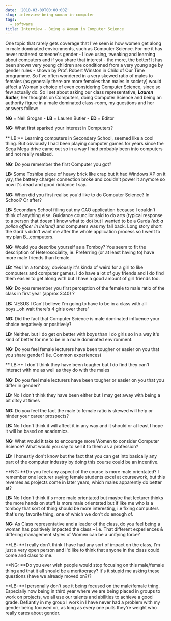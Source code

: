 ```yaml
---
date: '2010-03-09T00:00:00Z'
slug: interview-being-woman-in-computer
tags:
  - software
title: Interview - Being a Woman in Computer Science
---
```


One topic that rarely gets coverage that I've seen is how women get along in
male dominated environments, such as Computer Science. For me it has never
mattered someone's gender - I love using, tweaking and learning about computers
and if you share that interest - the more, the better! It has been shown very
young children are conditioned from a very young age by gender rules - shown by
Prof. Robert Winston in Child of Our Time programme. So I've often wondered in a
very skewed ratio of males to females (as generally there are more females than
males in society) would affect a Woman's choice of even considering Computer
Science, since so few actually do. So I set about asking our class
representative, **_Lauren Butler_**, her thoughts on Computers, doing Computer
Science and being an authority figure in a male dominated class-room, my
questions and her answers follow:

**NG** = Neil Grogan - **LB** = Lauren Butler - **ED** = Editor

**NG:** What first sparked your interest in Computers?

** LB:** Learning computers in Secondary School, seemed like a cool thing. But
obviously I had been playing computer games for years since the Sega Mega drive
came out so in a way I had probably been into computers and not really realized.

**NG:** Do you remember the first Computer you got?

**LB:** Some Toshiba piece of heavy brick like crap but it had Windows XP on it
yay, the battery charger connection broke and couldn't power it anymore so now
it's dead and good riddance I say.

**NG:** When did you first realise you'd like to do Computer Science? In School?
Or after?

**LB:** Secondary School filling out my CAO application because I couldn't think
of anything else. Guidance councilor said to do arts (typical response to a
person that doesn't know what to do) but I wanted to be a Garda _(ed: a police
officer in Ireland)_ and computers was my fall back. Long story short the Gard's
didn't want me after the whole application process so I went to my plan
B...computers.

**NG:** Would you describe yourself as a Tomboy? You seem to fit the description
of Heterosociality, ie. Preferring (or at least having to) have more male
friends than female.

**LB:** Yes I'm a tomboy, obviously it's kinda of weird for a girl to like
computers and computer games. I do have a lot of guy friends and I do find them
easier to get along with but I have a good amount of girl friends too.

**NG:** Do you remember you first perception of the female to male ratio of the
class in first year (approx 3:40) ?

**LB:** "JESUS I Can't believe I'm going to have to be in a class with all
boys...oh wait there's 4 girls over there"

**NG:** Did the fact that Computer Science is male dominated influence your
choice negatively or positively?

**LB:** Neither. but I do get on better with boys than I do girls so In a way
it's kind of better for me to be in a male dominated environment.

**NG:** Do you feel female lecturers have been tougher or easier on you that you
share gender? (ie. Common experiences)

** LB:** I don't think they have been tougher but I do find they can't interact
with me as well as they do with the males

**NG:** Do you feel male lecturers have been tougher or easier on you that you
differ in gender?

**LB:** No I don't think they have been either but I may get away with being a
bit ditsy at times

**NG:** Do you feel the fact the male to female ratio is skewed will help or
hinder your career prospects?

**LB:** No I don't think it will affect it in any way and it should or at least
I hope it will be based on academics.

**NG:** What would it take to encourage more Women to consider Computer Science?
What would you say to sell it to them as a profession?

**LB:** I honestly don't know but the fact that you can get into basically any
part of the computer industry by doing this course could be an incentive.

**NG: **Do you feel any aspect of the course is more male orientated? I remember
one lecturer saying female students excel at coursework, but this reverses as
projects come in later years, which males apparently do better at?

**LB:** No I don't think it's more male orientated but maybe that lecturer
thinks the more hands on stuff is more male orientated but if like me who is a
tomboy that sort of thing should be more interesting, i.e fixing computers
that's my favorite thing, one of which we don't do enough of.

**NG:** As Class representative and a leader of the class, do you feel being a
woman has positively impacted the class – i.e. That different experiences &
differing management styles of Women can be a unifying force?

**LB: **I really don't think I have had any sort of impact on the class, I'm
just a very open person and I'd like to think that anyone in the class could
come and class to me.

**NG: **Do you ever wish people would stop focusing on this male/female thing
and that it all should be a meritocracy? It's it stupid me asking these
questions (have we already moved on?)?

**LB: **I personally don't see it being focused on the male/female thing.
Especially now being in third year where we are being placed in groups to work
on projects, we all use our talents and abilities to achieve a good grade.
Defiantly in my group I work in I have never had a problem with my gender being
focused on, as long as every one pulls they're weight who really cares about
gender.
